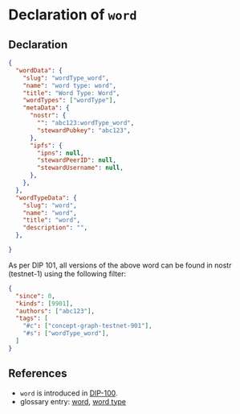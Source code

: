 # Declaration of `word`

## Declaration

```json
{
  "wordData": {
    "slug": "wordType_word",
    "name": "word type: word",
    "title": "Word Type: Word",
    "wordTypes": ["wordType"],
    "metaData": {
      "nostr": {
        "": "abc123:wordType_word",
        "stewardPubkey": "abc123", 
      },
      "ipfs": {
        "ipns": null,
        "stewardPeerID": null,
        "stewardUsername": null,
      },
    },
  },
  "wordTypeData": {
    "slug": "word",
    "name": "word",
    "title": "word",
    "description": "",
  },

}
```

As per DIP 101, all versions of the above word can be found in nostr (testnet-1) using the following filter:

```json
{
  "since": 0,
  "kinds": [9901],
  "authors": ["abc123"],
  "tags": [
    "#c": ["concept-graph-testnet-901"],
    "#s": ["wordType_word"],
  ]
}
```

## References

- `word` is introduced in [DIP-100](../100.md).
- glossary entry: [word](../../../glossary/word.md), [word type](../../../glossary/wordType.md)
